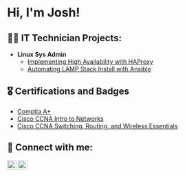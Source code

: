 <h1>Hi, I'm Josh! 

<h2>👨‍💻 IT Technician Projects:</h2>

- <b>Linux Sys Admin </b>
  - [Implementing High Availability with HAProxy](https://github.com/JoshHerzuk/HaProxy/tree/main)
  - [Automating LAMP Stack Install with Ansible](https://github.com/JoshHerzuk/Ansible-Lab/tree/main)


<h2>🎖️ Certifications and Badges</h2>
 
- [Comptia A+](https://www.credly.com/badges/1ad033d6-188d-4a55-9f60-8595776ab6fc/public_url)
- [Cisco CCNA Intro to Networks](https://www.credly.com/badges/2a9d8e80-932a-487a-b973-900c0a299ff9/public_url)
- [Cisco CCNA Switching, Routing, and Wireless Essentials](https://www.credly.com/badges/5ccc0a0a-0931-4aa3-b185-04a9c8de323c/public_url)

<h2> 🤳 Connect with me:</h2>

[<img align="left" alt="JoshMadakor | YouTube" width="22px" src="https://cdn.jsdelivr.net/npm/simple-icons@v3/icons/youtube.svg" />][youtube]
[<img align="left" alt="JoshMadakor | LinkedIn" width="22px" src="https://cdn.jsdelivr.net/npm/simple-icons@v3/icons/linkedin.svg" />][linkedin]

[youtube]: https://www.youtube.com/joshherzuk
[linkedin]: https://linkedin.com/in/joshua-herzuk

<!--
**joshmadakor1/joshmadakor1** is a ✨ _special_ ✨ repository because its `README.md` (this file) appears on your GitHub profile.

Here are some ideas to get you started:

- 🔭 I’m currently working on ...
- 🌱 I’m currently learning ...
- 👯 I’m looking to collaborate on ...
- 🤔 I’m looking for help with ...
- 💬 Ask me about ...
- 📫 How to reach me: ...
- 😄 Pronouns: ...
- ⚡ Fun fact: ...
-->
